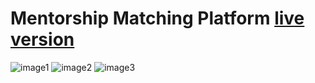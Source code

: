 # Mentorship Matching Platform [live version](https://mentor-mentee-matching.netlify.app/)
![image1](https://res.cloudinary.com/dt8idppf9/image/upload/v1734509898/Mentor_Mentee_Matching_page-0001_kerypv.jpg)
![image2](https://res.cloudinary.com/dt8idppf9/image/upload/v1734509898/Mentor_Mentee_Matching_page-0002_qetfcv.jpg)
![image3](https://res.cloudinary.com/dt8idppf9/image/upload/v1734509896/Mentor_Mentee_Matching_page-0003_mu0oag.jpg)
